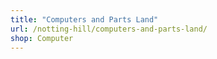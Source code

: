 ```yaml
---
title: "Computers and Parts Land"
url: /notting-hill/computers-and-parts-land/
shop: Computer
---
```

